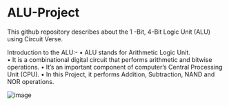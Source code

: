 # ALU-Project
This github repository describes about the 1 -Bit, 4-Bit Logic Unit (ALU) using Circuit Verse.

Introduction to the ALU:- 
•	ALU stands for Arithmetic Logic Unit. <br />
•	It is a combinational digital circuit that performs arithmetic and bitwise operations.
•	It’s an important component of computer’s Central Processing Unit (CPU).
•	In this Project, it performs Addition, Subtraction, NAND and NOR operations.

![image](https://user-images.githubusercontent.com/102464427/231547016-a3ff2f8f-b0c8-47b5-81bc-fa3591a7c141.png)



